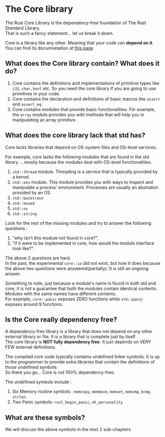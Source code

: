 # The Core library

The Rust Core Library is the dependency-free foundation of The Rust Standard Library.  
That is such a fancy statement... let us break it down.  

Core is a library like any other. Meaning that your code can **depend on it**. You can find its documnetation at [this page](https://doc.rust-lang.org/core/index.html)  


## What does the Core library contain? What does it do?

1. Core contains the definitions and implementations of primitive types like `i32`, `char`, `bool` etc. So you need the core library if you are going to use primitives in your code.  
2. Core contains the declaration and definitions of basic macros like `assert` and `assert_eq`.  
3. Core contains modules that provide basic functionalities. For example, the `array` module provides you with methods that will help you in manipulating an array primitive.  

## What does the core library lack that std has?  

Core lacks libraries that depend on OS-system files and OS-level services.  

For example, core lacks the following modules that are found in the std library ... mostly because the modules deal with OS-level functionalities.
1. `std::thread` module. Threading is a service that is typically provided by a kernel.
2. `std::env` module. This module provides you with ways to Inspect and manipulate a process’ environment. Processes are usually an abstration provided by an OS.
3. `std::backtrace`
4. `std::boxed`
5. `std::os`
6. `std::string`

Look for the rest of the missing modules and try to answer the following questions : 
1. "why isn't this module not found in core?", 
2. "if it were to be implemented in core, how would the module interface look like?".  

The above 2 questions are hard.  
In the past, the experimental `core::io` did not exist, but now it does because the above two questions were answered(partially). It is still an ongoing answer.  


Something to note, just because a module's name is found in both std and core, it is not a guarantee that both the modules contain identical contents. Modules with the same names have different contents.  
For example, `core::panic` exposes ZERO functions while `std::panic` exposes around 9 functions.  


## Is the Core really dependency free?  
A dependency-free library is a library that does not depend on any other external library or file. It is a library that is complete just by itself.  
The core library is **NOT fully dependency free**. It just depends on VERY FEW external definitions.  

The compiled core code typically contains undefined linker symbols. It is up to the programmer to provide extra libraries that contain the definitions of those undefined symbols.  
So there you go... Core is not 100% dependency-free.  

The undefined symbols include :  
1. Six Memory routine symbols : `memcopy`, `memmove`, `memset`, `memcmp`, `bcmp`, `strlen`.
2. Two Panic symbols: `rust_begin_panic`, `eh_personality`

## What are these symbols?  
We will discuss the above symbols in the next 2 sub-chapters



